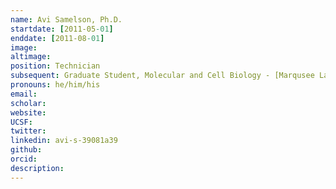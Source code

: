 ```yaml
---
name: Avi Samelson, Ph.D.
startdate: [2011-05-01]
enddate: [2011-08-01]
image:
altimage:
position: Technician
subsequent: Graduate Student, Molecular and Cell Biology - [Marqusee Lab @ UC Berkeley](http://zebra.berkeley.edu/); now Postdoctoral Fellow - [Kampmann Lab @ UCSF](https://kampmannlab.ucsf.edu)
pronouns: he/him/his
email:
scholar:
website:
UCSF:
twitter:
linkedin: avi-s-39081a39
github:
orcid:
description:
---
```

